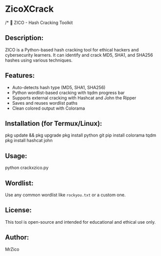 # ZicoXCrack

/*
🔐 ZICO - Hash Cracking Toolkit

Description:
------------
ZICO is a Python-based hash cracking tool for ethical hackers and cybersecurity learners.
It can identify and crack MD5, SHA1, and SHA256 hashes using various techniques.

Features:
---------
- Auto-detects hash type (MD5, SHA1, SHA256)
- Python wordlist-based cracking with tqdm progress bar
- Supports external cracking with Hashcat and John the Ripper
- Saves and reuses wordlist paths
- Clean colored output with Colorama

Installation (for Termux/Linux):
--------------------------------
pkg update && pkg upgrade
pkg install python git
pip install colorama tqdm
pkg install hashcat john

Usage:
------
python crackxzico.py

Wordlist:
---------
Use any common wordlist like `rockyou.txt` or a custom one.

License:
--------
This tool is open-source and intended for educational and ethical use only.

Author:
-------
MrZico

